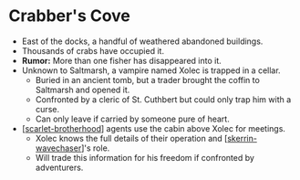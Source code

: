 # Crabber's Cove

- East of the docks, a handful of weathered abandoned buildings.
- Thousands of crabs have occupied it.
- **Rumor:** More than one fisher has disappeared into it.
- Unknown to Saltmarsh, a vampire named Xolec is trapped in a cellar.
  - Buried in an ancient tomb, but a trader brought the coffin to Saltmarsh and opened it.
  - Confronted by a cleric of St. Cuthbert but could only trap him with a curse.
  - Can only leave if carried by someone pure of heart.
- [[scarlet-brotherhood]] agents use the cabin above Xolec for meetings.
  - Xolec knows the full details of their operation and [[skerrin-wavechaser]]'s role.
  - Will trade this information for his freedom if confronted by adventurers.

[//begin]: # "Autogenerated link references for markdown compatibility"
[scarlet-brotherhood]: scarlet-brotherhood "Scarlet Brotherhood"
[skerrin-wavechaser]: skerrin-wavechaser "Skerrin Wavechaser"
[//end]: # "Autogenerated link references"